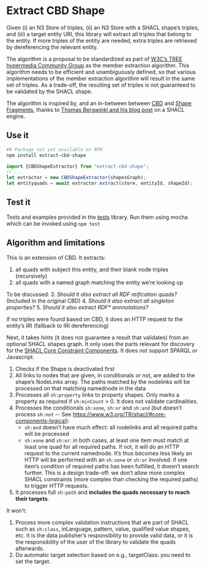 # Extract CBD Shape

Given (i) an N3 Store of triples, (ii) an N3 Store with a SHACL shape’s triples, and (iii) a target entity URI,
this library will extract all triples that belong to the entity.
If more triples of the entity are needed, extra triples are retrieved by dereferencing the relevant entity.

The algorithm is a proposal to be standardized as part of [W3C’s TREE hypermedia Community Group](https://w3id.org/tree/specification) as the member extraction algorithm. This algorithm needs to be efficient and unambiguously defined, so that various implementations of the member extraction algorithm will result in the same set of triples. As a trade-off, the resulting set of triples is not guaranteed to be validated by the SHACL shape.

The algorithm is inspired by, and an in-between between [CBD](https://www.w3.org/Submission/CBD/) and [Shape Fragments](https://github.com/Shape-Fragments/old-shapefragments-paper/blob/main/fullpaper.pdf), thanks to [Thomas Bergwinkl and his blog post](https://www.bergnet.org/2023/03/2023/shacl-engine/) on a SHACL engine.

## Use it

```bash
## Package not yet available on NPM
npm install extract-cbd-shape
```

```javascript
import {CBDShapeExtractor} from "extract-cbd-shape";
// ...
let extractor = new CBDShapeExtractor(shapesGraph);
let entityquads = await extractor.extract(store, entityId, shapeId);
```

## Test it

Tests and examples provided in the [tests](tests/) library. Run them using mocha which can be invoked using `npm test`

## Algorithm and limitations

This is an extension of CBD. It extracts:
 1. all quads with subject this entity, and their blank node triples (recursively)
 2. all quads with a named graph matching the entity we’re looking up

To be discussed:
 3. _Should it also extract all RDF reification quads?_ (Included in the original CBD)
 4. _Should it also extract all singleton properties?_
 5. _Should it also extract RDF* annnotations?_

If no triples were found based on CBD, it does an HTTP request to the entity’s IRI (fallback to IRI dereferencing)

Next, it takes _hints_ (it does not guarantee a result that validates) from an optional SHACL shapes graph. It only uses the parts relevant for discovery for the [SHACL Core Constraint Components](https://www.w3.org/TR/shacl/#core-components). It does not support SPARQL or Javascript.
 1. Checks if the Shape is deactivated first
 2. All links to nodes that are given, in conditionals or not, are added to the shape’s NodeLinks array. The paths matched by the nodelinks will be processed on that matching namednode in the data
 3. Processes all `sh:property` links to property shapes. Only marks a property as required if `sh:minCount` > 0. It does not validate cardinalities.
 4. Processes the conditionals `sh:xone`, `sh:or` and `sh:and` (but doesn’t process `sh:not` -- See https://www.w3.org/TR/shacl/#core-components-logical):
     * `sh:and` doesn’t have much effect: all nodelinks and all required paths will be processed
     * `sh:xone` and `sh:or`: in both cases, at least one item must match at least one quad for all required paths. If not, it will do an HTTP request to the current namednode. It’s thus becomes less likely an HTTP will be performed with an `sh:xone` or `sh:or` involved: if one item’s condition of required paths has been fulfilled, it doesn’t search further. This is a design trade-off: we don’t allow more complex SHACL constraints (more complex than checking the required paths) to trigger HTTP requests. 
 4. It processes full `sh:path` and __includes the quads necessary to reach their targets__.

It won’t:
 1. Process more complex validation instructions that are part of SHACL such as `sh:class`, inLanguage, pattern, value, qualified value shapes, etc. It is the data publisher’s responsibility to provide valid data, or it is the responsibility of the user of the library to validate the quads afterwards.
 2. Do automatic target selection based on e.g., targetClass: you need to set the target.
